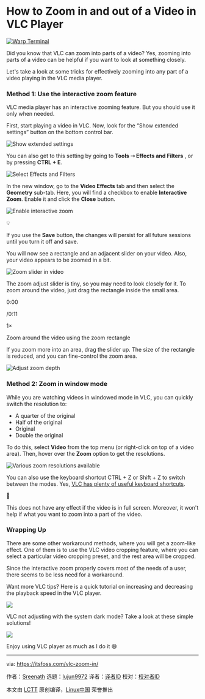[#]: subject: "How to Zoom in and out of a Video in VLC Player"
[#]: via: "https://itsfoss.com/vlc-zoom-in/"
[#]: author: "Sreenath https://itsfoss.com/author/sreenath/"
[#]: collector: "lujun9972/lctt-scripts-1705972010"
[#]: translator: " "
[#]: reviewer: " "
[#]: publisher: " "
[#]: url: " "

How to Zoom in and out of a Video in VLC Player
======

[![Warp Terminal][1]][2]

Did you know that VLC can zoom into parts of a video? Yes, zooming into parts of a video can be helpful if you want to look at something closely.

Let's take a look at some tricks for effectively zooming into any part of a video playing in the VLC media player.

### Method 1: Use the interactive zoom feature

VLC media player has an interactive zooming feature. But you should use it only when needed.

First, start playing a video in VLC. Now, look for the “Show extended settings” button on the bottom control bar.

![Show extended settings][3]

You can also get to this setting by going to **Tools ⇾ Effects and Filters** , or by pressing **CTRL + E**.

![Select Effects and Filters][4]

In the new window, go to the **Video Effects** tab and then select the **Geometry** sub-tab. Here, you will find a checkbox to enable **Interactive Zoom**. Enable it and click the **Close** button.

![Enable interactive zoom][5]

💡

If you use the ****Save**** button, the changes will persist for all future sessions until you turn it off and save.

You will now see a rectangle and an adjacent slider on your video. Also, your video appears to be zoomed in a bit.

![Zoom slider in video][6]

The zoom adjust slider is tiny, so you may need to look closely for it. To zoom around the video, just drag the rectangle inside the small area.

0:00

/0:11

1×

Zoom around the video using the zoom rectangle

If you zoom more into an area, drag the slider up. The size of the rectangle is reduced, and you can fine-control the zoom area.

![Adjust zoom depth][7]

### Method 2: Zoom in window mode

While you are watching videos in windowed mode in VLC, you can quickly switch the resolution to:

  * A quarter of the original
  * Half of the original
  * Original
  * Double the original



To do this, select **Video** from the top menu (or right-click on top of a video area). Then, hover over the **Zoom** option to get the resolutions.

![Various zoom resolutions available][8]

You can also use the keyboard shortcut CTRL + Z or Shift + Z to switch between the modes. Yes, [VLC has plenty of useful keyboard shortcuts][9].

🚧

This does not have any effect if the video is in full screen. Moreover, it won't help if what you want to zoom into a part of the video.

### Wrapping Up

There are some other workaround methods, where you will get a zoom-like effect. One of them is to use the VLC video cropping feature, where you can select a particular video cropping preset, and the rest area will be cropped.

Since the interactive zoom properly covers most of the needs of a user, there seems to be less need for a workaround.

Want more VLC tips? Here is a quick tutorial on increasing and decreasing the playback speed in the VLC player.

![][10]

VLC not adjusting with the system dark mode? Take a look at these simple solutions!

![][10]

Enjoy using VLC player as much as I do it 😄

--------------------------------------------------------------------------------

via: https://itsfoss.com/vlc-zoom-in/

作者：[Sreenath][a]
选题：[lujun9972][b]
译者：[译者ID](https://github.com/译者ID)
校对：[校对者ID](https://github.com/校对者ID)

本文由 [LCTT](https://github.com/LCTT/TranslateProject) 原创编译，[Linux中国](https://linux.cn/) 荣誉推出

[a]: https://itsfoss.com/author/sreenath/
[b]: https://github.com/lujun9972
[1]: https://itsfoss.com/assets/images/warp-terminal.webp
[2]: https://www.warp.dev?utm_source=its_foss&utm_medium=display&utm_campaign=linux_launch
[3]: https://itsfoss.com/content/images/2024/04/click-on-show-extended-settings-button.png
[4]: https://itsfoss.com/content/images/2024/04/select-effecs-and-filters.png
[5]: https://itsfoss.com/content/images/2024/04/enable-the-interactive-zoom-option.png
[6]: https://itsfoss.com/content/images/2024/04/zoom-slider-in-a-video.png
[7]: https://itsfoss.com/content/images/2024/04/zoom-more-into-an-area-in-vlc.png
[8]: https://itsfoss.com/content/images/2024/04/select-a-resolution.png
[9]: https://itsfoss.com/vlc-shortcuts/
[10]: https://itsfoss.com/content/images/size/w256h256/2022/12/android-chrome-192x192.png
